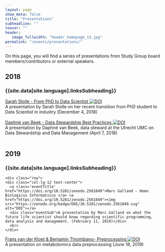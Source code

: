 ```yaml
---
layout: page
show_meta: false
title: "Presentations"
subheadline: ""
teaser: ""
header:
   image_fullwidth: "header_homepage_13.jpg"
permalink: "/events/presentations/"
---
```


On this page, you will find a series of presentations from Study Group board members/contributors or external speakers.

<section id="2018">
  <div class="container">
    <div class="row text-center">
      <h2 class="section-heading">2018 </h2>
      <h3 class="section-subheading text-muted">{{site.data[site.language].linksSubheading}}</h3>
    </div>
  </div>

  <div class="row">
    <div class="col-lg-12 text-center">
      <a class='eventTitle' href="https://doi.org/10.5281/zenodo.2328928">Sarah Stolle - From PhD to Data Scientist </a> <a href="https://doi.org/10.5281/zenodo.2328928"><img src="https://zenodo.org/badge/DOI/10.5281/zenodo.2328928.svg" alt="DOI"></a>
      <div class="eventSub">A presentation by Sarah Stolle on her recent transition from PhD student to Data Scientist in industry (December 4, 2018)</div>
      <br>
    </div>
  </div>

  <div class="row">
    <div class="col-lg-12 text-center">
      <a class='eventTitle' href="https://doi.org/10.5281/zenodo.2328660">Daphné van Beek - Data Stewardship Best Practices  </a> <a href="https://doi.org/10.5281/zenodo.2328660"><img src="https://zenodo.org/badge/DOI/10.5281/zenodo.2328660.svg" alt="DOI"></a>
      <div class="eventSub">A presentation by Daphné van Beek, data steward at the Utrecht UMC on Data Stewardship and Data Management (April 7, 2018)</div>
      <br>
    </div>
  </div>
</section>

<section id="2019">
  <div class="container">
    <div class="row text-center">
      <h2 class="section-heading">2019 </h2>
      <h3 class="section-subheading text-muted">{{site.data[site.language].linksSubheading}}</h3>
    </div>
  </div>

    <div class="row">
    <div class="col-lg-12 text-center">
      <a class='eventTitle' href="https://doi.org/10.5281/zenodo.2561849">Marc Galland - Homo Biologicus Informaticus </a> <a href="https://doi.org/10.5281/zenodo.2561849"><img src="https://zenodo.org/badge/DOI/10.5281/zenodo.2561849.svg" alt="DOI"></a>
      <div class="eventSub">A presentation by Marc Galland on what the future life scientist should know regarding scientific programming, data analysis and management. (February 11, 2019)</div>
      <br>
    </div>
  </div>

  <div class="row">
  <div class="col-lg-12 text-center">
    <a class='eventTitle' href="https://doi.org/10.5281/zenodo.2561849">Frans van der Kloet & Benjamin Thiombiano- Preprocessing </a> <a href="https://doi.org/10.5281/zenodo.3254434"><img src="https://zenodo.org/badge/DOI/10.5281/zenodo.3254434.svg" alt="DOI"></a>
    <div class="eventSub">A presentation on metabolomics data preprocessing (June 18, 2019)</div>
    <br>
  </div>
</div>
</section>